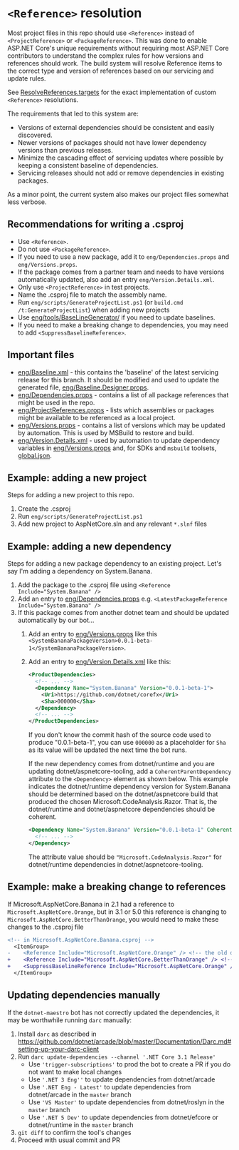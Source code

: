 # `<Reference>` resolution

Most project files in this repo should use `<Reference>` instead of `<ProjectReference>` or `<PackageReference>`.
This was done to enable ASP.NET Core's unique requirements without requiring most ASP.NET Core contributors
to understand the complex rules for how versions and references should work. The build system will resolve
Reference items to the correct type and version of references based on our servicing and update rules.

See [ResolveReferences.targets](/eng/targets/ResolveReferences.targets) for the exact implementation of custom
`<Reference>` resolutions.

The requirements that led to this system are:

* Versions of external dependencies should be consistent and easily discovered.
* Newer versions of packages should not have lower dependency versions than previous releases.
* Minimize the cascading effect of servicing updates where possible by keeping a consistent baseline of dependencies.
* Servicing releases should not add or remove dependencies in existing packages.

As a minor point, the current system also makes our project files somewhat less verbose.

## Recommendations for writing a .csproj

* Use `<Reference>`.
* Do not use `<PackageReference>`.
* If you need to use a new package, add it to `eng/Dependencies.props` and `eng/Versions.props`.
* If the package comes from a partner team and needs to have versions automatically updated, also add an entry `eng/Version.Details.xml`.
* Only use `<ProjectReference>` in test projects.
* Name the .csproj file to match the assembly name.
* Run `eng/scripts/GenerateProjectList.ps1` (or `build.cmd /t:GenerateProjectList`) when adding new projects
* Use [eng/tools/BaseLineGenerator/](/eng/tools/BaselineGenerator/README.md) if you need to update baselines.
* If you need to make a breaking change to dependencies, you may need to add `<SuppressBaselineReference>`.

## Important files

* [eng/Baseline.xml](/eng/Baseline.xml) - this contains the 'baseline' of the latest servicing release for this branch.
  It should be modified and used to update the generated file, [eng/Baseline.Designer.props](eng/Baseline.Designer.props).
* [eng/Dependencies.props](/eng/Dependencies.props) - contains a list of all package references that might be used in the repo.
* [eng/ProjectReferences.props](/eng/ProjectReferences.props) - lists which assemblies or packages might be available to be referenced as a local project.
* [eng/Versions.props](/eng/Versions.props) - contains a list of versions which may be updated by automation. This is used by MSBuild to restore and build.
* [eng/Version.Details.xml](/eng/Version.Details.xml) - used by automation to update dependency variables in
  [eng/Versions.props](/eng/Versions.props) and, for SDKs and `msbuild` toolsets, [global.json](global.json).

## Example: adding a new project

Steps for adding a new project to this repo.

1. Create the .csproj
2. Run `eng/scripts/GenerateProjectList.ps1`
3. Add new project to AspNetCore.sln and any relevant `*.slnf` files

## Example: adding a new dependency

Steps for adding a new package dependency to an existing project. Let's say I'm adding a dependency on System.Banana.

1. Add the package to the .csproj file using `<Reference Include="System.Banana" />`
2. Add an entry to [eng/Dependencies.props](/eng/Dependencies.props) e.g. `<LatestPackageReference Include="System.Banana" />`
3. If this package comes from another dotnet team and should be updated automatically by our bot&hellip;
    1. Add an entry to [eng/Versions.props](/eng/Versions.props) like this `<SystemBananaPackageVersion>0.0.1-beta-1</SystemBananaPackageVersion>`.
    2. Add an entry to [eng/Version.Details.xml](/eng/Version.Details.xml) like this:

        ```xml
        <ProductDependencies>
          <!-- ... -->
          <Dependency Name="System.Banana" Version="0.0.1-beta-1">
            <Uri>https://github.com/dotnet/corefx</Uri>
            <Sha>000000</Sha>
          </Dependency>
          <!-- ... -->
        </ProductDependencies>
        ```

        If you don't know the commit hash of the source code used to produce "0.0.1-beta-1", you can use `000000` as a
        placeholder for `Sha` as its value will be updated the next time the bot runs.

        If the new dependency comes from dotnet/runtime and you are updating dotnet/aspnetcore-tooling, add a
        `CoherentParentDependency` attribute to the `<Dependency>` element as shown below. This example indicates the
        dotnet/runtime dependency version for System.Banana should be determined based on the dotnet/aspnetcore build
        that produced the chosen Microsoft.CodeAnalysis.Razor. That is, the dotnet/runtime and dotnet/aspnetcore
        dependencies should be coherent.

        ```xml
        <Dependency Name="System.Banana" Version="0.0.1-beta-1" CoherentParentDependency="Microsoft.CodeAnalysis.Razor">
          <!-- ... -->
        </Dependency>
        ```

        The attribute value should be `"Microsoft.CodeAnalysis.Razor"` for dotnet/runtime dependencies in
        dotnet/aspnetcore-tooling.

## Example: make a breaking change to references

If Microsoft.AspNetCore.Banana in 2.1 had a reference to `Microsoft.AspNetCore.Orange`, but in 3.1 or 5.0 this reference
is changing to `Microsoft.AspNetCore.BetterThanOrange`, you would need to make these changes to the .csproj file

```diff
<!-- in Microsoft.AspNetCore.Banana.csproj -->
  <ItemGroup>
-    <Reference Include="Microsoft.AspNetCore.Orange" /> <!-- the old dependency -->
+    <Reference Include="Microsoft.AspNetCore.BetterThanOrange" /> <!-- the new dependency -->
+    <SuppressBaselineReference Include="Microsoft.AspNetCore.Orange" /> <!-- suppress as a known breaking change -->
  </ItemGroup>
```

## Updating dependencies manually

If the `dotnet-maestro` bot has not correctly updated the dependencies, it may be worthwhile running `darc` manually:

1. Install `darc` as described in <https://github.com/dotnet/arcade/blob/master/Documentation/Darc.md#setting-up-your-darc-client>
2. Run `darc update-dependencies --channel '.NET Core 3.1 Release'`
   * Use `'trigger-subscriptions'` to prod the bot to create a PR if you do not want to make local changes
   * Use `'.NET 3 Eng''` to update dependencies from dotnet/arcade
   * Use `'.NET Eng - Latest'` to update dependencies from dotnet/arcade in the `master` branch
   * Use `'VS Master'` to update dependencies from dotnet/roslyn in the `master` branch
   * Use `'.NET 5 Dev'` to update dependencies from dotnet/efcore or dotnet/runtime in the `master` branch
3. `git diff` to confirm the tool's changes
4. Proceed with usual commit and PR
